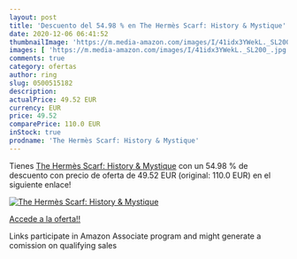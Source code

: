 ```yaml
---
layout: post
title: 'Descuento del 54.98 % en The Hermès Scarf: History & Mystique'
date: 2020-12-06 06:41:52
thumbnailImage: 'https://m.media-amazon.com/images/I/41idx3YWekL._SL200_.jpg'
images: [ 'https://m.media-amazon.com/images/I/41idx3YWekL._SL200_.jpg' ]
comments: true
category: ofertas
author: ring
slug: 0500515182
description:
actualPrice: 49.52 EUR
currency: EUR
price: 49.52
comparePrice: 110.0 EUR
inStock: true
prodname: 'The Hermès Scarf: History & Mystique'
---
```


Tienes [The Hermès Scarf: History & Mystique](https://www.amazon.es/dp/0500515182/?tag=tolees-21) con un 54.98 % de descuento con precio de oferta de 49.52 EUR (original: 110.0 EUR) en el siguiente enlace!

[![The Hermès Scarf: History & Mystique](https://m.media-amazon.com/images/I/41idx3YWekL._SL200_.jpg)](https://www.amazon.es/dp/0500515182/?tag=tolees-21)

[Accede a la oferta!!](https://www.amazon.es/dp/0500515182/?tag=tolees-21)

Links participate in Amazon Associate program and might generate a comission on qualifying sales


